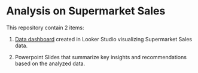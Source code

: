 # Analysis on Supermarket Sales
This repository contain 2 items:

1. [Data dashboard](https://lookerstudio.google.com/u/0/reporting/ddb8d6cc-1426-40d7-b3d2-0d86c93ec245/page/p_3s12qmbiad) created in Looker Studio visualizing Supermarket Sales data.

2. Powerpoint Slides that summarize key insights and recommendations based on the analyzed data.
